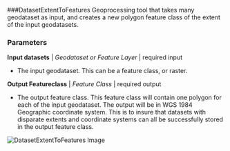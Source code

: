 
###DatasetExtentToFeatures
Geoprocessing tool that takes many geodataset as input, and creates a new polygon feature class of the extent of the input geodatasets. 

### Parameters

**Input datasets** | *Geodataset or Feature Layer* | required input
* The input geodataset. This can be a feature class, or raster.

**Output Featureclass** | *Feature Class* | required output
* The output feature class.  This feature class will contain one polygon for each of the input geodataset.  The output will be in WGS 1984 Geographic coordinate system.  This is to insure that datasets with disparate extents and coordinate systems can all be successfully stored in the output feature class.  


![DatasetExtentToFeatures Image](https://github.com/arcpy/sample-gp-tools/raw/master/src/DatasetExtentToFeatures.png "Inputs of various types, output rendered as hashed polygons")
